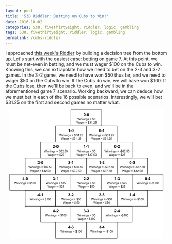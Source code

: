 ```yaml
---
layout: post
title: '538 Riddler: Betting on Cubs to Win!'
date: 2016-10-02
categories: 538, fivethirtyeight, riddler, logic, gambling
tags: 538, fivethirtyeight, riddler, logic, gambling
permalink: /cubs-riddler
---
```


I approached [this week's Riddler](http://fivethirtyeight.com/features/cubs-world-series-puzzles-for-fun-and-profit/) by building a decision tree from the bottom up.  Let's start with the easiest case: betting on game 7.  At this point, we must be net-even in betting, and we must wager $100 on the Cubs to win.  Knowing this, we can extrapolate how we need to bet on the 2-3 and 3-2 games.  In the 3-2 game, we need to have won $50 thus far, and we need to wager $50 on the Cubs to win.  If the Cubs do win, we will have won $100.  If the Cubs lose, then we'll be back to even, and we'll be in the aforementioned game 7 scenario.  Working backward, we can deduce how we must bet in each of the 16 possible scenarios.  Interestingly, we will bet $31.25 on the first and second games no matter what.  

<img src="/img/cubs-riddler.jpg" style="display:block; margin-left:auto; margin-right:auto;">

